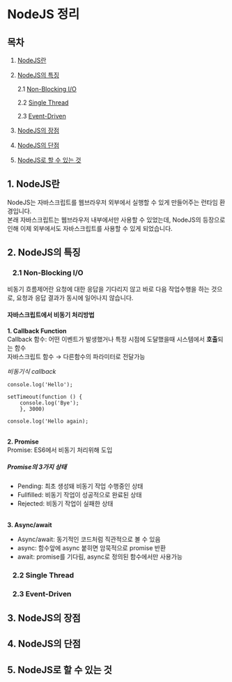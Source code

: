 # NodeJS 정리

## 목차
1. [NodeJS란](#nodejs-is)
2. [NodeJS의 특징](#characteristics)

    2.1 [Non-Blocking I/O](#non-blocking)

    2.2 [Single Thread](#single-thread)

    2.3 [Event-Driven](#event-driven)

3. [NodeJS의 장점](#pros)
4. [NodeJS의 단점](#cons)
5. [NodeJS로 할 수 있는 것](#what-we-can-do)



## 1. NodeJS란 <a name="nodejs-is"></a>
NodeJS는 자바스크립트를 웹브라우저 외부에서 실행할 수 있게 만들어주는 런타임 환경입니다.\
본래 자바스크립트는 웹브라우저 내부에서만 사용할 수 있었는데, NodeJS의 등장으로 인해 이제 외부에서도 자바스크립트를 사용할 수 있게 되었습니다.

## 2. NodeJS의 특징 <a name="characteristics"></a>

### &ensp; 2.1 Non-Blocking I/O <a name="non-blocking"></a>
비동기 흐름제어란 요청에 대한 응답을 기다리지 않고 바로 다음 작업수행을 하는 것으로, 요청과 응답 결과가 동시에 일어나지 않습니다.

#### 자바스크립트에서 비동기 처리방법

**1. Callback Function**\
Callback 함수: 어떤 이벤트가 발생했거나 특정 시점에 도달했을때 시스템에서 **호출**되는 함수\
자바스크립트 함수 → 다른함수의 파라미터로 전달가능

*비동기식 callback*
```
console.log('Hello');

setTimeout(function () {
    console.log('Bye');
    }, 3000)
    
console.log('Hello again);
```
\
**2. Promise**\
Promise: ES6에서 비동기 처리위해 도입

##### Promise의 3가지 상태
- Pending: 최초 생성돼 비동기 작업 수행중인 상태
- Fullfilled: 비동기 작업이 성공적으로 완료된 상태
- Rejected: 비동기 작업이 실패한 상태

\
**3. Async/await**
- Async/await: 동기적인 코드처럼 직관적으로 볼 수 있음
- async: 함수앞에 async 붙히면 암묵적으로  promise 반환
- await: promise를 기다림, async로 정의된 함수에서만 사용가능

### &ensp; 2.2 Single Thread <a name="single-thread"></a>

### &ensp; 2.3 Event-Driven <a name="event-driven"></a>

## 3. NodeJS의 장점 <a name="pros"></a>

## 4. NodeJS의 단점 <a name="cons"></a>

## 5. NodeJS로 할 수 있는 것 <a name="what-we-can-do"></a>

